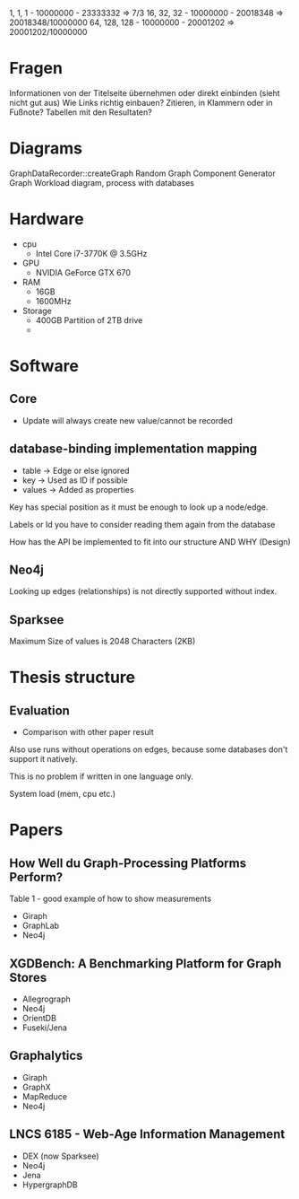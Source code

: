1, 1, 1 - 10000000 - 23333332 => 7/3
16, 32, 32 - 10000000 - 20018348 => 20018348/10000000
64, 128, 128 - 10000000 - 20001202 => 20001202/10000000

# Fragen
Informationen von der Titelseite übernehmen oder direkt einbinden (sieht nicht gut aus)
Wie Links richtig einbauen? Zitieren, in Klammern oder in Fußnote?
Tabellen mit den Resultaten?

# Diagrams
GraphDataRecorder::createGraph
Random Graph Component Generator
Graph Workload diagram, process with databases


# Hardware
- cpu
  - Intel Core i7-3770K @ 3.5GHz
- GPU
  - NVIDIA GeForce GTX 670
- RAM
  - 16GB
  - 1600MHz
- Storage
  - 400GB Partition of 2TB drive
  -

# Software
## Core
- Update will always create new value/cannot be recorded

## database-binding implementation mapping
- table -> Edge or else ignored
- key -> Used as ID if possible
- values -> Added as properties

Key has special position as it must be enough to look up a node/edge.

Labels or Id you have to consider reading them again from the database

How has the API be implemented to fit into our structure AND WHY (Design)

## Neo4j
Looking up edges (relationships) is not directly supported without index.

## Sparksee
Maximum Size of values is 2048 Characters (2KB)

# Thesis structure
## Evaluation
- Comparison with other paper result

Also use runs without operations on edges, because some databases don't support it natively.

This is no problem if written in one language only.

System load (mem, cpu etc.)





# Papers
## How Well du Graph-Processing Platforms Perform?
Table 1 - good example of how to show measurements

- Giraph
- GraphLab
- Neo4j

## XGDBench: A Benchmarking Platform for Graph Stores
- Allegrograph
- Neo4j
- OrientDB
- Fuseki/Jena

## Graphalytics
- Giraph
- GraphX
- MapReduce
- Neo4j

## LNCS 6185 - Web-Age Information Management
- DEX (now Sparksee)
- Neo4j
- Jena
- HypergraphDB

